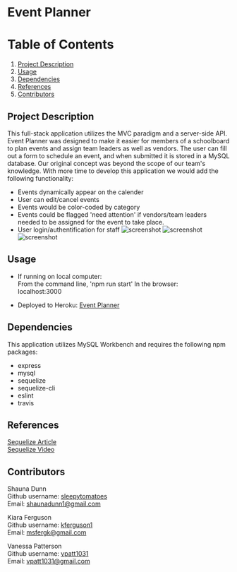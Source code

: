 # Event Planner

# Table of Contents
1. [Project Description](#description)
2. [Usage](#usage)
3. [Dependencies](#dependencies)
4. [References](#references)
5. [Contributors](#contributors)

## Project Description <a name="description"></a>
This full-stack application utilizes the MVC paradigm and a server-side API.  Event Planner was designed to make it easier for members of a schoolboard to plan events and assign team leaders as well as vendors.  The user can fill out a form to schedule an event, and when submitted it is stored in a MySQL database.  Our original concept was beyond the scope of our team's knowledge.  With more time to develop this application we would add the following functionality:
- Events dynamically appear on the calender
- User can edit/cancel events
- Events would be color-coded by category
- Events could be flagged 'need attention' if vendors/team leaders needed to be assigned for the event to take place.
- User login/authentification for staff
![screenshot](event_planner/public/assetts/img/event_planner_landingpage.png)
![screenshot](event_planner/public/assetts/img/event_planner_modal.png)
![screenshot](event_planner/public/assetts/img/event_planner_card.png)

## Usage <a name="usage"></a>
- If running on local computer:\
From the command line, 
'npm run start'
In the browser:\
localhost:3000

- Deployed to Heroku:
[Event Planner](https://sheltered-plateau-08312.herokuapp.com/)

## Dependencies <a name="dependencies"></a>
This application utilizes MySQL Workbench and requires the following npm packages:
- express
- mysql
- sequelize
- sequelize-cli
- eslint
- travis

## References <a name="references"></a>
[Sequelize Article](https://bezkoder.com/node-js-express-sequelize-mysql/)\
[Sequelize Video](https://www.youtube.com/watch?v=bOHysWYMZM0)

## Contributors <a name="contributors"></a>
Shauna Dunn\
Github username: [sleepytomatoes](https://github.com/sleepytomatoes)\
Email: shaunadunn1@gmail.com

Kiara Ferguson\
Github username: [kferguson1](https://github.com/kferguson1)\
Email: msfergk@gmail.com

Vanessa Patterson\
Github username: [vpatt1031](https://github.com/vpatt1031)\
Email: vpatt1031@gmail.com